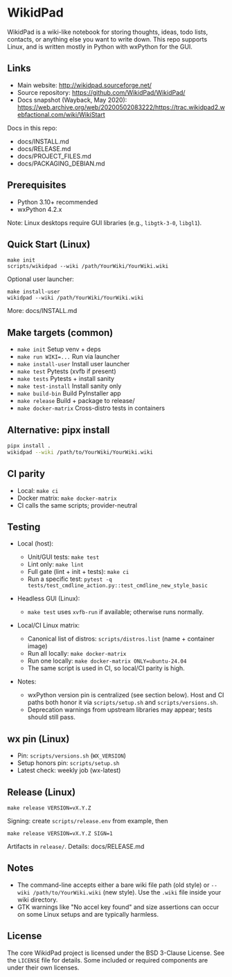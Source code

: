 # WikidPad

WikidPad is a wiki-like notebook for storing thoughts, ideas, todo lists,
contacts, or anything else you want to write down. This repo supports Linux,
and is written mostly in Python with wxPython for the GUI.


## Links

- Main website: http://wikidpad.sourceforge.net/
- Source repository: https://github.com/WikidPad/WikidPad/
- Docs snapshot (Wayback, May 2020):
  https://web.archive.org/web/20200502083222/https://trac.wikidpad2.webfactional.com/wiki/WikiStart

Docs in this repo:
- docs/INSTALL.md
- docs/RELEASE.md
- docs/PROJECT_FILES.md
- docs/PACKAGING_DEBIAN.md

## Prerequisites

- Python 3.10+ recommended
- wxPython 4.2.x

Note: Linux desktops require GUI libraries (e.g., `libgtk-3-0`, `libgl1`).

## Quick Start (Linux)

```
make init
scripts/wikidpad --wiki /path/YourWiki/YourWiki.wiki
```

Optional user launcher:

```
make install-user
wikidpad --wiki /path/YourWiki/YourWiki.wiki
```

More: docs/INSTALL.md

## Make targets (common)

- `make init`          Setup venv + deps
- `make run WIKI=...`  Run via launcher
- `make install-user`  Install user launcher
- `make test`          Pytests (xvfb if present)
- `make tests`         Pytests + install sanity
- `make test-install`  Install sanity only
- `make build-bin`     Build PyInstaller app
- `make release`       Build + package to release/
- `make docker-matrix` Cross-distro tests in containers

## Alternative: pipx install

```bash
pipx install .
wikidpad --wiki /path/to/YourWiki/YourWiki.wiki
```

## CI parity

- Local: `make ci`
- Docker matrix: `make docker-matrix`
- CI calls the same scripts; provider-neutral

## Testing

- Local (host):
  - Unit/GUI tests: `make test`
  - Lint only: `make lint`
  - Full gate (lint + init + tests): `make ci`
  - Run a specific test: `pytest -q tests/test_cmdline_action.py::test_cmdline_new_style_basic`

- Headless GUI (Linux):
  - `make test` uses `xvfb-run` if available; otherwise runs normally.

- Local/CI Linux matrix:
  - Canonical list of distros: `scripts/distros.list` (name + container image)
  - Run all locally: `make docker-matrix`
  - Run one locally: `make docker-matrix ONLY=ubuntu-24.04`
  - The same script is used in CI, so local/CI parity is high.

- Notes:
  - wxPython version pin is centralized (see section below). Host and CI paths
    both honor it via `scripts/setup.sh` and `scripts/versions.sh`.
  - Deprecation warnings from upstream libraries may appear; tests should
    still pass.

## wx pin (Linux)

- Pin: `scripts/versions.sh` (`WX_VERSION`)
- Setup honors pin: `scripts/setup.sh`
- Latest check: weekly job (wx-latest)

## Release (Linux)

```
make release VERSION=vX.Y.Z
```

Signing: create `scripts/release.env` from example, then

```
make release VERSION=vX.Y.Z SIGN=1
```

Artifacts in `release/`. Details: docs/RELEASE.md

## Notes

- The command-line accepts either a bare wiki file path (old style) or
  `--wiki /path/to/YourWiki.wiki` (new style). Use the `.wiki` file inside
  your wiki directory.
- GTK warnings like "No accel key found" and size assertions can occur on
  some Linux setups and are typically harmless.

## License

The core WikidPad project is licensed under the BSD 3-Clause License.
See the `LICENSE` file for details. Some included or required components
are under their own licenses.
